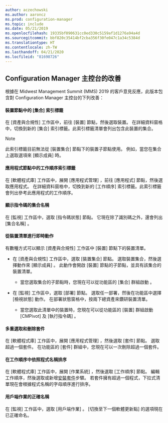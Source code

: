 ```yaml
---
author: aczechowski
ms.author: aaroncz
ms.prod: configuration-manager
ms.topic: include
ms.date: 05/21/2019
ms.openlocfilehash: 19335bf090631cc0ed330c5159af1d1276a94a4d
ms.sourcegitcommit: bbf820c35414bf2cba356f30fe047c1a34c5384d
ms.translationtype: HT
ms.contentlocale: zh-TW
ms.lasthandoff: 04/21/2020
ms.locfileid: "81698726"
---
```

## <a name="improvements-to-configuration-manager-console"></a><a name="bkmk_console"></a> Configuration Manager 主控台的改善

<!--4616810-->

根據在 Midwest Management Summit (MMS) 2019 的客戶意見反應，此版本包含對 Configuration Manager 主控台的下列改善：

#### <a name="collections-tab-in-devices-node"></a>裝置節點中的 [集合] 索引標籤

在 [資產與合規性]  工作區中，前往 [裝置]  節點，然後選取裝置。 在詳細資料窗格中，切換到新的 [集合]  索引標籤。此索引標籤清單會列出包含此裝置的集合。

> [!Note]  
> 此索引標籤目前無法從 [裝置集合]  節點下的裝置子節點使用。 例如，當您在集合上選取選項來 [顯示成員]  時。

#### <a name="task-sequences-tab-in-applications-node"></a>應用程式節點中的工作順序索引標籤

在 [軟體程式庫]  工作區中，展開 [應用程式管理]  ，前往 [應用程式]  節點，然後選取應用程式。 在詳細資料窗格中，切換到新的 [工作順序]  索引標籤。此索引標籤會列出參考此應用程式的工作順序。

#### <a name="show-collection-name-for-scripts"></a>顯示指令碼的集合名稱

在 [監視]  工作區中，選取 [指令碼狀態]  節點。 它現在除了識別碼之外，還會列出 [集合名稱]  。

#### <a name="real-time-actions-from-device-lists"></a>從裝置清單進行即時動作

有數種方式可以顯示 [資產與合規性]  工作區中 [裝置]  節點下的裝置清單。

- 在 [資產與合規性]  工作區中，選取 [裝置集合]  節點。 選取裝置集合，然後選擇動作來 [顯示成員]  。 此動作會開啟 [裝置]  節點的子節點，並具有該集合的裝置清單。  

    - 當您選取集合的子節點時，您現在可以從功能區的 [集合] 群組啟動  。  

- 在 [監視]  工作區中，選取 [部署]  節點。 選取任一部署，然後在功能區中選擇 [檢視狀態]  動作。 在部署狀態窗格中，按兩下總資產來鑽研裝置清單。  

    - 當您選取此清單中的裝置時，您現在可以從功能區的 [裝置] 群組啟動 [CMPivot]  及 [執行指令碼]  。  

#### <a name="multiselect-and-delete-packages"></a>多重選取和刪除套件

在 [軟體程式庫]  工作區中，展開 [應用程式管理]  ，然後選取 [套件]  節點。 選取超過一個套件。 在功能區的 [套件] 群組中，您現在可以一次刪除超過一個套件。

#### <a name="order-by-program-name-in-task-sequence"></a>在工作順序中依照程式名稱排序

在 [軟體程式庫]  工作區中，展開 [作業系統]  ，然後選取 [工作順序]  節點。 編輯工作順序，然後選取或新增[安裝套件](../../../../../osd/understand/task-sequence-steps.md#BKMK_InstallPackage)步驟。 若套件擁有超過一個程式，下拉式清單現在會根據程式名稱的字母順序進行排序。

#### <a name="correct-names-for-client-operations"></a>用戶端作業的正確名稱

在 [監視]  工作區中，選取 [用戶端作業]  。 [切換至下一個軟體更新點]  的選項現在已正確命名。
